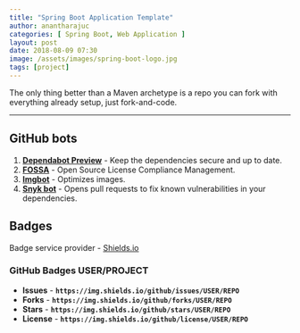 ```yaml
---
title: "Spring Boot Application Template"
author: anantharajuc
categories: [ Spring Boot, Web Application ]
layout: post
date: 2018-08-09 07:30
image: /assets/images/spring-boot-logo.jpg
tags: [project]
---
```


The only thing better than a Maven archetype is a repo you can fork with everything already setup, just fork-and-code.

---

## GitHub bots

1. **<a href="https://github.com/apps/dependabot-preview" target="_blank" >Dependabot Preview</a>** - Keep the dependencies secure and up to date.  
2. **<a href="https://fossa.com/product/open-source-license-compliance" target="_blank" >FOSSA</a>** - Open Source License Compliance Management.  
3. **<a href="https://imgbot.net/" target="_blank" >Imgbot</a>** - Optimizes images.  
4. **<a href="https://github.com/snyk-bot" target="_blank" >Snyk bot</a>** - Opens pull requests to fix known vulnerabilities in your dependencies.  

## Badges

Badge service provider - <a href="https://shields.io/" target="_blank" >Shields.io</a>

### GitHub Badges USER/PROJECT

*	**Issues** - **`https://img.shields.io/github/issues/USER/REPO`**  
*	**Forks** - **`https://img.shields.io/github/forks/USER/REPO`**  
*	**Stars** - **`https://img.shields.io/github/stars/USER/REPO`**  
*	**License** - **`https://img.shields.io/github/license/USER/REPO`**  



